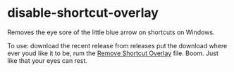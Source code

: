 # disable-shortcut-overlay
Removes the eye sore of the little blue arrow on shortcuts on Windows.

To use: download the recent release from releases put the download where ever youd like it to be, rum the [Remove Shortcut Overlay](https://github.com/J-dotjs/disable-shortcut-overlay/blob/main/Remove%20Shortcut%20Overlay.bat) file. Boom. Just like that your eyes can rest.

